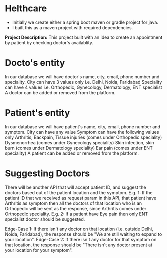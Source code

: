 # Helthcare

- Initially we create either a spring boot maven or gradle project for java.
- I built this as a maven project with required dependencies.

**Project Description:**
    This project built with an idea to create an appointment by patient by checking doctor's availablity.

# Docto's entity
In our database we will have doctor's name, city, email, phone number and speciality.
City can have 3 values only i.e. Delhi, Noida, Faridabad
Speciality can have 4 values i.e. Orthopedic, Gynecology, Dermatology, ENT specialist
A doctor can be added or removed from the platform.

# Patient's entity
In our database we will have patient's name, city, email, phone number and symptom.
City can have any value
Symptom can have the following values only
Arthritis, Backpain, Tissue injuries (comes under Orthopedic speciality)
Dysmenorrhea (comes under Gynecology speciality)
Skin infection, skin burn (comes under Dermatology speciality)
Ear pain (comes under ENT speciality)
A patient can be added or removed from the platform.

# Suggesting Doctors
There will be another API that will accept patient ID, and suggest the doctors based out of the patient location and the symptom.
E.g. 1: If the patient ID that we received as request param in this API, that patient have Arthritis as symptom then all the doctors of that location who is an Orthopedic will be sent as the response, since Arthritis comes under Orthopedic speciality.
E.g. 2: If a patient have Eye pain then only ENT specialist doctor should be suggested.

Edge-Case 1: If there isn't any doctor on that location (i.e. outside Delhi, Noida, Faridabad), the response should be "We are still waiting to expand to your location".
Edge-Case 2: If there isn't any doctor for that symptom on that location, the response should be "There isn't any doctor present at your location for your symptom".
